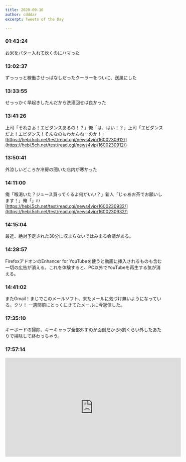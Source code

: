 ```yaml
---
title: 2020-09-16
author: cdddar
excerpt: Tweets of the Day

---
```


### 01:43:24

お米をバター入れて炊くのにハマった

### 13:02:37

ずっっっと稼働させっぱなしだったクーラーをついに、送風にした

### 13:33:55

せっっかく早起きしたんだから洗濯回せば良かった

### 13:41:26

上司「それさぁ！エビダンスあるの！？」俺「は、はい！？」上司「エビダンスだよ！エビダンス！そんなのもわかんねーのか！」
[https://hebi.5ch.net/test/read.cgi/news4vip/1600230912/](https://hebi.5ch.net/test/read.cgi/news4vip/1600230912/)

### 13:50:41

外涼しいどころか冷房の聞いた店内が寒かった

### 14:11:00

俺「喉渇いた？ジュース買ってくるよ何がいい？」新人「じゃあお茶でお願いします！」俺「」ﾊｧ
[https://hebi.5ch.net/test/read.cgi/news4vip/1600230932/](https://hebi.5ch.net/test/read.cgi/news4vip/1600230932/)

### 14:15:04

最近、絶対予定された30分に収まらないではみ出る会議がある。

### 14:28:57

FirefoxアドオンのEnhancer for YouTubeを使うと動画に挿入されるものも含む一切の広告が消える。これを体験すると、PC以外でYouTubeを再生する気が消える。

### 14:41:02

またGmail！まじでこのメールソフト、来たメールに気づけ無いようになっている。クソ！
一週間前にとっくにきてたメールに今返信した。

### 17:35:10

キーボードの掃除、キーキャップ全部外すのが面倒だから5割くらい外したあたりで掃除して終わっちゃう。

### 17:57:14

<iframe width="560" height="315" src="https://www.youtube.com/embed/5FnTJe-G038" frameborder="0" allow="accelerometer; autoplay; encrypted-media; gyroscope; picture-in-picture" allowfullscreen></iframe>

